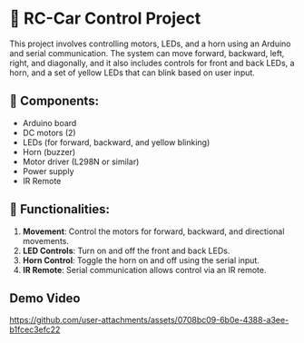 # 🚗 RC-Car Control Project

This project involves controlling motors, LEDs, and a horn using an Arduino and serial communication. The system can move forward, backward, left, right, and diagonally, and it also includes controls for front and back LEDs, a horn, and a set of yellow LEDs that can blink based on user input.

## 🔧 Components:
- Arduino board
- DC motors (2)
- LEDs (for forward, backward, and yellow blinking)
- Horn (buzzer)
- Motor driver (L298N or similar)
- Power supply
- IR Remote

## 🚀 Functionalities:
1. **Movement**: Control the motors for forward, backward, and directional movements.
2. **LED Controls**: Turn on and off the front and back LEDs.
3. **Horn Control**: Toggle the horn on and off using the serial input.
4. **IR Remote**: Serial communication allows control via an IR remote.

## Demo Video
https://github.com/user-attachments/assets/0708bc09-6b0e-4388-a3ee-b1fcec3efc22




